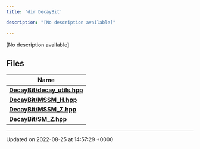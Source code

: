 ```yaml
---
title: 'dir DecayBit'

description: "[No description available]"

---
```







[No description available]

## Files

| Name           |
| -------------- |
| **[DecayBit/decay_utils.hpp](/documentation/code/files/decay__utils_8hpp/#file-decay-utilshpp)**  |
| **[DecayBit/MSSM_H.hpp](/documentation/code/files/mssm__h_8hpp/#file-mssm-hhpp)**  |
| **[DecayBit/MSSM_Z.hpp](/documentation/code/files/mssm__z_8hpp/#file-mssm-zhpp)**  |
| **[DecayBit/SM_Z.hpp](/documentation/code/files/sm__z_8hpp/#file-sm-zhpp)**  |






-------------------------------

Updated on 2022-08-25 at 14:57:29 +0000
